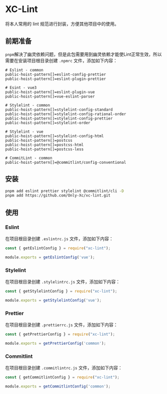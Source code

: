 # XC-Lint

将本人常用的 lint 规范进行封装，方便其他项目中的使用。

## 前期准备

`pnpm`解决了幽灵依赖问题，但是此包需要用到幽灵依赖才能使Lint正常生效，所以需要在安装项目根目录创建 `.npmrc` 文件，添加如下内容：

```
# Eslint - common
public-hoist-pattern[]=eslint-config-prettier
public-hoist-pattern[]=eslint-plugin-prettier

# Esint - vue3
public-hoist-pattern[]=eslint-plugin-vue
public-hoist-pattern[]=vue-eslint-parser

# Stylelint - common
public-hoist-pattern[]=stylelint-config-standard
public-hoist-pattern[]=stylelint-config-rational-order
public-hoist-pattern[]=stylelint-config-prettier
public-hoist-pattern[]=stylelint-order

# Stylelint - vue
public-hoist-pattern[]=stylelint-config-html
public-hoist-pattern[]=postcss
public-hoist-pattern[]=postcss-html
public-hoist-pattern[]=postcss-less

# CommitLint - common
public-hoist-pattern[]=@commitlint/config-conventional
```

## 安装

```bash
pnpm add eslint prettier stylelint @commitlint/cli -D
pnpm add https://github.com/Only-Xc/xc-lint.git
```

## 使用

### Eslint

在项目根目录创建 `.eslintrc.js` 文件，添加如下内容：

```javascript
const { getEslintConfig } = require("xc-lint");

module.exports = getEslintConfig('vue');
```

### Stylelint

在项目根目录创建 `.stylelintrc.js` 文件，添加如下内容：

```javascript
const { getStylelintConfig } = require("xc-lint");

module.exports = getStylelintConfig('vue');
```

### Prettier

在项目根目录创建 `.prettierrc.js` 文件，添加如下内容：

```javascript
const { getPrettierConfig } = require("xc-lint");

module.exports = getPrettierConfig('common');
```

### Commitlint

在项目根目录创建 `.commitlintrc.js` 文件，添加如下内容：

```javascript
const { getCommitlintConfig } = require("xc-lint");

module.exports = getCommitlintConfig('common');
```